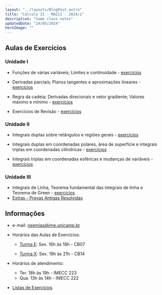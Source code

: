 ```yaml
---
layout: "../layouts/BlogPost.astro"
title: "Cálculo II - MA211 - 2024/1"
description: "Some class notes"
updatedDate: "24/05/2024"
heroImage: ""
---
```


## Aulas de Exercícios
### Unidade I
- Funções de várias variáveis; Limites e continuidade - [exercícios](https://neemias.org/teaching/ma211-2024-i/exercises1.pdf)

- Derivadas parciais; Planos tangentes e aproximações lineares - [exercícios](https://neemias.org/teaching/ma211-2024-i/exercises2.pdf)

- Regra da cadeia; Derivadas direcionais e vetor gradiente; Valores máximo e mínimo - [exercícios](https://neemias.org/teaching/ma211-2024-i/exercises3.pdf)

- Exercícios de Revisão - [exercícios](https://neemias.org/teaching/ma211-2024-i/exercises4.pdf)

### Unidade II
- Integrais duplas sobre retângulos e regiões gerais - [exercícios](https://neemias.org/teaching/ma211-2024-i/exercises5.pdf)

- Integrais duplas em coordenadas polares, área de superfície e integrais triplas em coordenadas cilíndricas - [exercícios](https://neemias.org/teaching/ma211-2024-i/exercises6.pdf)

- Integrais triplas em coordenadas esféricas e mudanças de variáveis - [exercícios](https://neemias.org/teaching/ma211-2024-i/exercises7.pdf)

### Unidade III
- Integrais de Linha, Teorema fundamental das integrais de linha e Teorema de Green - [exercícios](https://neemias.org/teaching/ma211-2024-i/exercises8.pdf)
- [Extras - Provas Antigas Resolvidas](https://drive.google.com/drive/folders/12H93BgwS3mUy8yYPvdGhm3ACIMVS0Gp7?usp=sharing)

## Informações
- e-mail: neemias@ime.unicamp.br
- Horários das Aulas de Exercícios:
  - [Turma E](https://www.math.stonybrook.edu/~joa/PUBLICATIONS/2024-1-MA211-CalcII/A-Calc_II_DE.html):  Sex. 16h às 18h - CB07 

  - [Turma X](https://www.math.stonybrook.edu/~joa/PUBLICATIONS/2024-1-MA211-CalcII/A-Calc_II_WX.html):  Sex. 19h às 21h - CB14 

- Horários de atendimento: 
  - Ter. 18h às 19h - IMECC 223
  - Qua. 13h às 14h - IMECC 222
- [Listas de Exercícios](https://www.math.stonybrook.edu/~joa/PUBLICATIONS/2024-1-MA211-CalcII/A-Exercicios.html)






